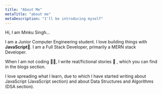 ```yaml
---
title: "About Me"
metaTitle: "about me"
metaDescription: "I'll be introducing myself"
---
```


Hi, I am Minku Singh...

I am a Junior Computer Engineering student. I love building things with <b>JavaScript</b>🔨. I am a Full Stack Developer, primarily a MERN stack Developer.

When I am not coding 🐱‍👤, I write real/fictional stories 🎴 , which you can find in the blogs section.

I love spreading what I learn, due to which I have started writing about JavaScript (JavaScript section) and about Data Structures and Algorithms (DSA section).


